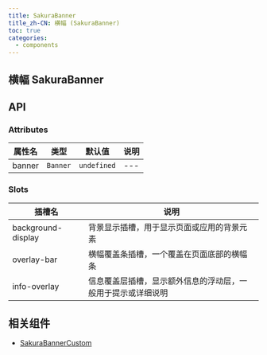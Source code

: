 ```yaml
---
title: SakuraBanner
title_zh-CN: 横幅 (SakuraBanner)
toc: true
categories:
  - components
---
```


## 横幅 SakuraBanner

## API

### Attributes

| 属性名 | 类型     | 默认值      | 说明 |
| ------ | -------- | ----------- | ---- |
| banner | `Banner` | `undefined` | ---  |

### Slots

| 插槽名             | 说明                                                         |
| ------------------ | ------------------------------------------------------------ |
| background-display | 背景显示插槽，用于显示页面或应用的背景元素                   |
| overlay-bar        | 横幅覆盖条插槽，一个覆盖在页面底部的横幅条                   |
| info-overlay       | 信息覆盖层插槽，显示额外信息的浮动层，一般用于提示或详细说明 |

## 相关组件

- [SakuraBannerCustom](/components-custom/SakuraBannerCustom)
